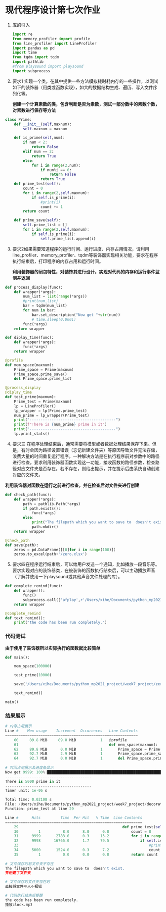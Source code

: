 # 现代程序设计第七次作业



1. 库的引入

   ```python
   import re
   from memory_profiler import profile
   from line_profiler import LineProfiler
   import pandas as pd
   import time
   from tqdm import tqdm
   import pathlib
   #from playsound import playsound
   import subprocess
   ```

   

2. 要求1  实现一个类，在其中提供一些方法模拟耗时耗内存的一些操作，以测试如下的装饰器（用类或函数实现），如大的数据结构生成、遍历、写入文件序列化等。

   **创建一个计算素数的类，包含判断是否为素数，测试一部分数中的素数个数，对素数进行保存等方法**

```python
class Prime:
    def __init__(self,maxnum):
        self.maxnum = maxnum

    def is_prime(self,num):
        if num < 2:
            return False
        elif num == 2:
            return True
        else:
            for i in range(2,num):
                if num%i == 0:
                    return False
                return True
    def prime_test(self):
        count = 0
        for i in range(2,self.maxnum):
            if self.is_prime(i):
                #print(i)
                count += 1
        return count

    def prime_save(self):
        self.prime_list = []
        for i in range(2,self.maxnum):
            if self.is_prime(i):
                self.prime_list.append(i)

```



3. 要求2如果需要知道程序的运行时间、运行进度、内存占用情况，请利用line_profiler、memory_profiler、tqdm等装饰器实现相关功能，要求在程序执行结束后，打印程序的内存占用和运行时间。

   **利用装饰器的闭包特性，对装饰其进行设计，实现对代码的内存和运行事件监测并返回**

   

```python
def process_display(func):
    def wrapper(*args):
        num_list = list(range(*args))
        #print(num_list)
        bar = tqdm(num_list)
        for num in bar:
            bar.set_description("Now get "+str(num))
            # time.sleep(0.0001)
        func(*args)
    return wrapper

def diplay_time(func):
    def wrapper(*args):
        func(*args)
    return wrapper

@profile
def mem_space(maxnum):
    Prime_space = Prime(maxnum)
    Prime_space.prime_save()
    del Prime_space.prime_list

@process_display
@diplay_time
def test_prime(maxnum):
    Prime_test = Prime(maxnum)
    lp = LineProfiler()
    lp_wrapper = lp(Prime.prime_test)
    num_prime = lp_wrapper(Prime_test)
    print("---------------------------------------")
    print(f"There is {num_prime} prime in it")
    print("---------------------------------------")
    lp.print_stats()

```



4. 要求三 在程序处理结束后，通常需要将模型或者数据处理结果保存下来。但是，有时会因为路径设置错误（忘记新建文件夹）等原因导致文件无法存储，浪费大量的时间重复运行程序。一种解决方法是在执行程序前对参数中的路径进行检查。要求利用装饰器函数实现这一功能，接收函数的路径参数，检查路径对应文件夹是否存在，若不存在，则给出提示，并在提示后由系统自动创建对应的文件夹。

**利用装饰器对函数在运行之前进行检查，并在检查后对文件夹进行创建**

```python
def check_path(func):
    def wrapper(*args):
        path = pathlib.Path(*args)
        if path.exists():
            func(*args)
        else:
            print("The filepath which you want to save to  doesn't exist.")
            path.mkdir()
    return wrapper

@check_path
def save(path):
    zeros = pd.DataFrame([[0]for i in range(100)])
    zeros.to_excel(path+'/zero.xlsx')
```



5. 要求四在程序运行结束后，可以给用户发送一个通知，比如播放一段音乐等。要求实现对应的装饰器类，在被装饰的函数执行结束后，可以主动播放声音（了解并使用一下playsound或其他声音文件处理的库）。

```python
def complete_remind(func):
    def wrapper():
        func()
        subprocess.call(['afplay',r'/Users/xihe/Documents/python_mp2021_project/week7_project/clock.mp3'])
    return wrapper

@complete_remind
def text_remind():
    print("the code has been run completely.")

```



### 代码测试



__由于使用了装饰器所以实际执行的函数就比较简单__

```python
def main():

    mem_space(100000)

    test_prime(10000)

    save('/Users/xihe/Documents/python_mp2021_project/week7_project/zero')

    text_remind()

main()
```



### 结果展示

```python
# 内存占用展示
Line #    Mem usage    Increment  Occurences   Line Contents
============================================================
    60     89.8 MiB     89.8 MiB           1   @profile
    61                                         def mem_space(maxnum):
    62     89.8 MiB      0.0 MiB           1       Prime_space = Prime(maxnum)
    63     92.7 MiB      2.9 MiB           1       Prime_space.prime_save()
    64     92.7 MiB      0.0 MiB           1       del Prime_space.prime_list
    
# 时间占用展示及进度条显示
Now get 9999: 100%|███████████████████████████████████████████████████████████████████████████████████████████| 10000/10000 [00:00<00:00, 12555.78it/s]
---------------------------------------
There is 5000 prime in it
---------------------------------------
Timer unit: 1e-06 s

Total time: 0.02108 s
File: /Users/xihe/Documents/python_mp2021_project/week7_project/decorate_class.py
Function: prime_test at line 29

Line #      Hits         Time  Per Hit   % Time  Line Contents
==============================================================
    29                                               def prime_test(self):
    30         1          8.0      8.0      0.0          count = 0
    31      9999       2783.0      0.3     13.2          for i in range(2,self.maxnum):
    32      9998      16765.0      1.7     79.5              if self.is_prime(i):
    33                                                           #print(i)
    34      5000       1524.0      0.3      7.2                  count += 1
    35         1          0.0      0.0      0.0          return count
  
# 文件保存时若文件夹不存在
The filepath which you want to save to  doesn't exist.
并创建了文件夹

# 文件保存时文件夹存在时
直接将文件写入不报错

# 代码执行结束后提醒
the code has been run completely.
播放clock.mp3
```

<audio src="/Users/xihe/Documents/python_mp2021_project/week7_project/clock.mp3"></audio>

